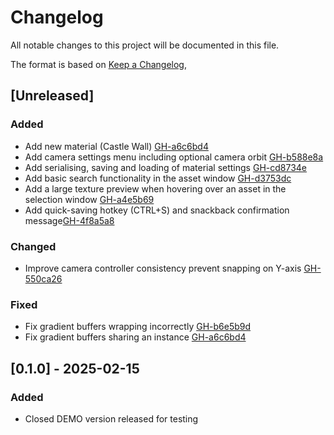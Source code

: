 # Changelog

All notable changes to this project will be documented in this file.

The format is based on [Keep a Changelog](https://keepachangelog.com/en/1.1.0/),

## [Unreleased]
 
### Added
- Add new material (Castle Wall) [GH-a6c6bd4](https://github.com/AnalyticalGoose/ProcTile/commit/a6c6bd4c5b74642acad7e0fa228899e553a926cc)
- Add camera settings menu including optional camera orbit [GH-b588e8a](https://github.com/AnalyticalGoose/ProcTile/issues/9)
- Add serialising, saving and loading of material settings [GH-cd8734e](https://github.com/AnalyticalGoose/ProcTile/commit/cd8734e0c638facd1939f6820de727f01a93c165)
- Add basic search functionality in the asset window [GH-d3753dc](https://github.com/AnalyticalGoose/ProcTile/commit/d3753dce171e2da80f9ea1da2234588f761316c7)
- Add a large texture preview when hovering over an asset in the selection window [GH-a4e5b69](https://github.com/AnalyticalGoose/ProcTile/commit/a4e5b69baedf8a8f25609d8c87ecb9821bb6bd29)
- Add quick-saving hotkey (CTRL+S) and snackback confirmation message[GH-4f8a5a8](https://github.com/AnalyticalGoose/ProcTile/commit/4f8a5a80257ca6d4ceacaf4e1c2d33b8bcd485da)
 
### Changed
- Improve camera controller consistency prevent snapping on Y-axis [GH-550ca26](https://github.com/AnalyticalGoose/ProcTile/issues/8)
 
### Fixed
- Fix gradient buffers wrapping incorrectly [GH-b6e5b9d](https://github.com/AnalyticalGoose/ProcTile/issues/7)
- Fix gradient buffers sharing an instance [GH-a6c6bd4](https://github.com/AnalyticalGoose/ProcTile/commit/a6c6bd4c5b74642acad7e0fa228899e553a926cc)

 
## [0.1.0] - 2025-02-15
 
### Added
- Closed DEMO version released for testing